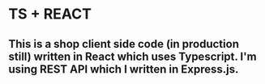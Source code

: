 # TS + REACT

## This is a shop client side code (in production still) written in React which uses Typescript. I'm using REST API which I written in Express.js.
